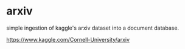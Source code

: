 # arxiv

simple ingestion of kaggle's arxiv dataset into a document database.

https://www.kaggle.com/Cornell-University/arxiv